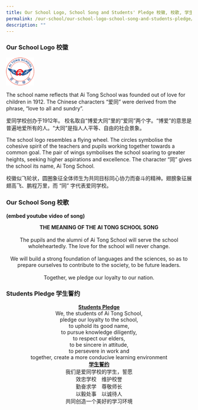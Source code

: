```yaml
---
title: Our School Logo, School Song and Students' Pledge 校徽, 校歌, 学生誓约
permalink: /our-school/our-school-logo-school-song-and-students-pledge/
description: ""
---
```

### Our School Logo 校徽

<img src="/images/ATS-Logo-web.png" 
     style="width:15%">
		 
The school name reflects that Ai Tong School was founded out of love for children in 1912. The Chinese characters “爱同” were derived from the phrase, “love to all and sundry”.

爱同学校创办于1912年。 校名取自“博爱大同”里的“爱同”两个字。“博爱”的意思是普遍地爱所有的人。“大同”是指人人平等、自由的社会景象。

The school logo resembles a flying wheel. The circles symbolise the cohesive spirit of the teachers and pupils
working together towards a common goal. The pair of wings symbolises the school soaring to greater heights,
seeking higher aspirations and excellence. The character “同” gives the school its name, Ai Tong School.

校徽似飞轮状，圆圈象征全体师生为共同目标同心协力而奋斗的精神。翅膀象征展翅高飞、鹏程万里，而 “同” 字代表爱同学校。

### Our School Song 校歌

**(embed youtube video of song)**

<center><b>THE MEANING OF THE AI TONG SCHOOL SONG</b><br><br>The pupils and the alumni of Ai Tong School will serve the school wholeheartedly. The love for the school will never change.<br><br>We will build a strong foundation of languages and the sciences, so as to prepare ourselves to contribute to the society, to be future leaders.<br><br>Together, we pledge our loyalty to our nation.</center>


### Students Pledge 学生誓约


<center><b><u>Students Pledge</u></b><br>
We, the students of Ai Tong School,<br>
	pledge our loyalty to the school,<br>
	to uphold its good name,<br>
	to pursue knowledge diligently,<br>
	to respect our elders,<br>
	to be sincere in attitude, <br>
	to persevere in work and<br>
	together, create a more conducive learning environment</center>
	

<center><b><u>学生誓约</u></b><br>
我们是爱同学校的学生，誓愿<br>
效忠学校　维护校誉<br>
	勤奋求学　尊敬师长<br>
	以毅处事　以诚待人<br>
	共同创造一个美好的学习环境</center>

